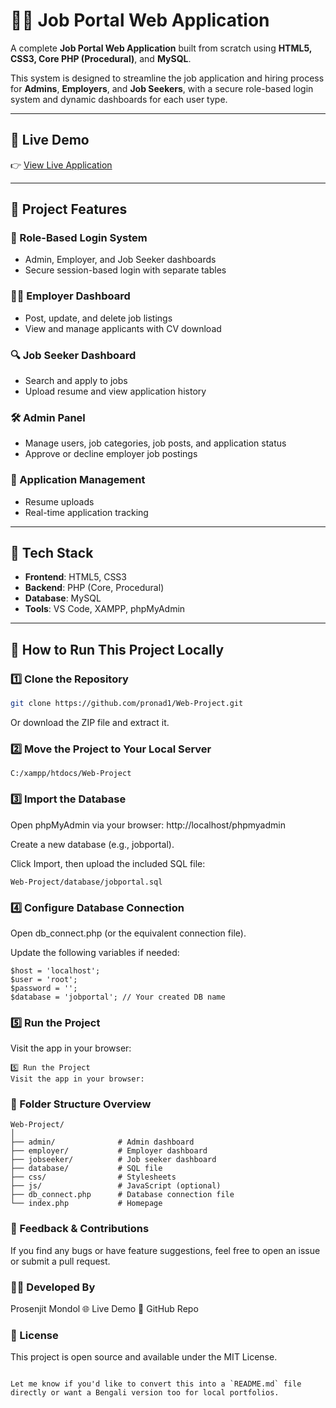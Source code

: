 # 🧑‍💼 Job Portal Web Application

A complete **Job Portal Web Application** built from scratch using **HTML5, CSS3, Core PHP (Procedural)**, and **MySQL**.

This system is designed to streamline the job application and hiring process for **Admins**, **Employers**, and **Job Seekers**, with a secure role-based login system and dynamic dashboards for each user type.

---

## 🔗 Live Demo

👉 [View Live Application](https://saikat1156.liveblog365.com/index.php)

---

## 📁 Project Features

### 🔐 Role-Based Login System
- Admin, Employer, and Job Seeker dashboards
- Secure session-based login with separate tables

### 🧑‍💼 Employer Dashboard
- Post, update, and delete job listings
- View and manage applicants with CV download

### 🔍 Job Seeker Dashboard
- Search and apply to jobs
- Upload resume and view application history

### 🛠 Admin Panel
- Manage users, job categories, job posts, and application status
- Approve or decline employer job postings

### 📄 Application Management
- Resume uploads
- Real-time application tracking

---

## 🧰 Tech Stack

- **Frontend**: HTML5, CSS3
- **Backend**: PHP (Core, Procedural)
- **Database**: MySQL
- **Tools**: VS Code, XAMPP, phpMyAdmin

---

## 🚀 How to Run This Project Locally

### 1️⃣ Clone the Repository

```bash
git clone https://github.com/pronad1/Web-Project.git
```
Or download the ZIP file and extract it.
### 2️⃣ Move the Project to Your Local Server
```
C:/xampp/htdocs/Web-Project
```
### 3️⃣ Import the Database
Open phpMyAdmin via your browser:
http://localhost/phpmyadmin

Create a new database (e.g., jobportal).

Click Import, then upload the included SQL file:
```
Web-Project/database/jobportal.sql
```
### 4️⃣ Configure Database Connection
Open db_connect.php (or the equivalent connection file).

Update the following variables if needed:
```
$host = 'localhost';
$user = 'root';
$password = '';
$database = 'jobportal'; // Your created DB name
```
### 5️⃣ Run the Project
Visit the app in your browser:
```
5️⃣ Run the Project
Visit the app in your browser:
```

### 📂 Folder Structure Overview
```
Web-Project/
│
├── admin/              # Admin dashboard
├── employer/           # Employer dashboard
├── jobseeker/          # Job seeker dashboard
├── database/           # SQL file
├── css/                # Stylesheets
├── js/                 # JavaScript (optional)
├── db_connect.php      # Database connection file
└── index.php           # Homepage
```
### 💬 Feedback & Contributions
If you find any bugs or have feature suggestions, feel free to open an issue or submit a pull request.

### 🙋‍♂️ Developed By
Prosenjit Mondol
🌐 Live Demo
📂 GitHub Repo

### 📜 License
This project is open source and available under the MIT License.
```

Let me know if you'd like to convert this into a `README.md` file directly or want a Bengali version too for local portfolios.
```
